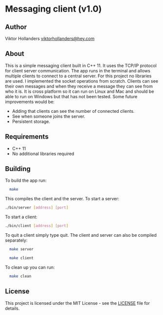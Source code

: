 # Messaging client (v1.0)

## Author
Viktor Hollanders
<viktorhollanders@hey.com>

## About
This is a simple messaging client built in C++ 11. It uses the TCP/IP protocol for client server communication. The app runs in the terminal and allows multiple clients to connect to a central server. For this project no libraries are used. I implemented the socket operations from scratch.
Clients can see their own messages and when they receive a message they can see from who it is.
It is cross platform so it can run on Linux and Mac and should be able to run on Windows but that has not been tested.
Some future improvements would be:

- Adding that clients can see the number of connected clients.
- See when someone joins the server.
- Persistent storage.

## Requirements
- C++ 11
- No additional libraries required

## Building
To build the app run:
```sh
  make
```

This compiles the client and the server.
To start a server:
```sh
./bin/server [address] [port]
```

To start a client:
```sh
./bin/client [address] [port]
```

To quit a client simply type quit.
The client and server can also be compiled separately:
```sh
  make server
```

```sh
  make client
```

To clean up you can run:
```sh
  make clean
```

## License
This project is licensed under the MIT License - see the [LICENSE](LICENSE) file for details.
